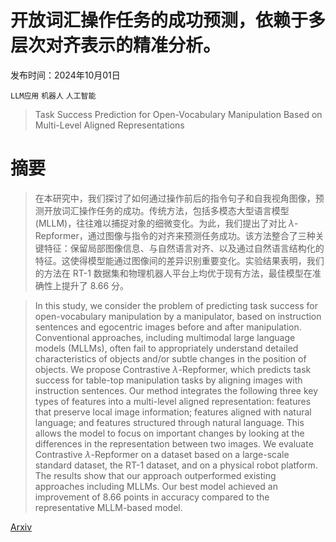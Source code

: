 # 开放词汇操作任务的成功预测，依赖于多层次对齐表示的精准分析。

发布时间：2024年10月01日

`LLM应用` `机器人` `人工智能`

> Task Success Prediction for Open-Vocabulary Manipulation Based on Multi-Level Aligned Representations

# 摘要

> 在本研究中，我们探讨了如何通过操作前后的指令句子和自我视角图像，预测开放词汇操作任务的成功。传统方法，包括多模态大型语言模型 (MLLM)，往往难以捕捉对象的细微变化。为此，我们提出了对比 $λ$-Repformer，通过图像与指令的对齐来预测任务成功。该方法整合了三种关键特征：保留局部图像信息、与自然语言对齐、以及通过自然语言结构化的特征。这使得模型能通过图像间的差异识别重要变化。实验结果表明，我们的方法在 RT-1 数据集和物理机器人平台上均优于现有方法，最佳模型在准确性上提升了 8.66 分。

> In this study, we consider the problem of predicting task success for open-vocabulary manipulation by a manipulator, based on instruction sentences and egocentric images before and after manipulation. Conventional approaches, including multimodal large language models (MLLMs), often fail to appropriately understand detailed characteristics of objects and/or subtle changes in the position of objects. We propose Contrastive $λ$-Repformer, which predicts task success for table-top manipulation tasks by aligning images with instruction sentences. Our method integrates the following three key types of features into a multi-level aligned representation: features that preserve local image information; features aligned with natural language; and features structured through natural language. This allows the model to focus on important changes by looking at the differences in the representation between two images. We evaluate Contrastive $λ$-Repformer on a dataset based on a large-scale standard dataset, the RT-1 dataset, and on a physical robot platform. The results show that our approach outperformed existing approaches including MLLMs. Our best model achieved an improvement of 8.66 points in accuracy compared to the representative MLLM-based model.

[Arxiv](https://arxiv.org/abs/2410.00436)